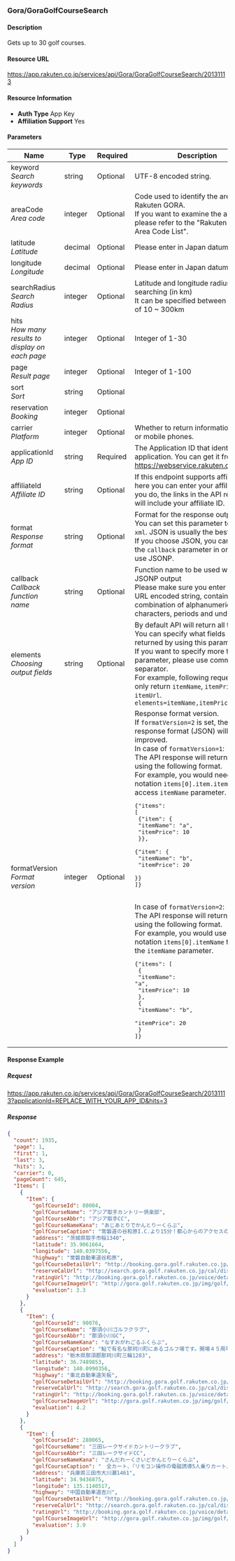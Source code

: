 
### Gora/GoraGolfCourseSearch

#### Description

Gets up to 30 golf courses.
#### Resource URL

https://app.rakuten.co.jp/services/api/Gora/GoraGolfCourseSearch/20131113
#### Resource Information

* **Auth Type** App Key
* **Affiliation Support** Yes

#### Parameters

Name | Type | Required | Description
 --- | --- | --- | --- 
keyword<br>*Search keywords* | string | Optional | UTF-8 encoded string.
areaCode<br>*Area code* | integer | Optional | Code used to identify the area in Rakuten GORA.<br>If you want to examine the area code, please refer to the "Rakuten GORA Area Code List".
latitude<br>*Latitude* | decimal | Optional | Please enter in Japan datum
longitude<br>*Longitude* | decimal | Optional | Please enter in Japan datum
searchRadius<br>*Search Radius* | integer | Optional | Latitude and longitude radius when searching (in km)<br>It can be specified between a radius of 10 ~ 300km
hits<br>*How many results to display on each page* | integer | Optional | Integer of 1-30
page<br>*Result page* | integer | Optional | Integer of 1-100
sort<br>*Sort* | string | Optional | 
reservation<br>*Booking* | integer | Optional | 
carrier<br>*Platform* | integer | Optional | Whether to return information for PC or mobile phones.
applicationId<br>*App ID* | string | Required | The Application ID that identifies your application. You can get it from <a href="https://webservice.rakuten.co.jp/" target="_blank">https://webservice.rakuten.co.jp/</a>.
affiliateId<br>*Affiliate ID* | string | Optional | If this endpoint supports affiliation, here you can enter your affiliate ID. If you do, the links in the API response will include your affiliate ID.
format<br>*Response format* | string | Optional | Format for the response output.<br>You can set this parameter to <code>json</code> or <code>xml</code>. JSON is usually the best option.<br>If you choose JSON, you can also set the <code>callback</code> parameter in order to use JSONP.
callback<br>*Callback function name* | string | Optional | Function name to be used with the JSONP output<br>Please make sure you enter a UTF-8 URL encoded string, containing only a combination of alphanumeric characters, periods and underscores.
elements<br>*Choosing output fields* | string | Optional | By default API will return all the fields. You can specify what fields should be returned by using this parameter.<br>If you want to specify more than one parameter, please use comma (<code>,</code>) as separator.<br>For example, following request will only return <code>itemName</code>, <code>itemPrice</code> and <code>itemUrl</code>.<br><code>elements=itemName,itemPrice,itemUrl</code>
formatVersion<br>*Format version* | integer | Optional | Response format version.<br>If <code>formatVersion=2</code> is set, the response format (JSON) will be improved.<br>In case of <code>formatVersion=1</code>:<br>The API response will return an array using the following format.<br>For example, you would need to use notation <code>items[0].item.itemName</code> to access <code>itemName</code> parameter.<br><pre class="prettyprint">{"items": [<br>    {"item": {<br>        "itemName": "a",<br>        "itemPrice": 10<br>    }},<br>    {"item": {<br>        "itemName": "b",<br>        "itemPrice": 20<br>    }}<br>]}</pre><br>In case of <code>formatVersion=2</code>:<br>The API response will return an array using the following format.<br>For example, you would use the notation <code>items[0].itemName</code> to access the <code>itemName</code> parameter.<br><pre class="prettyprint">{"items": [<br>    {<br>        "itemName": "a",<br>        "itemPrice": 10<br>    },<br>    {<br>        "itemName": "b",<br>        "itemPrice": 20<br>    }<br>]}</pre>
#### Response Example

##### Request

https://app.rakuten.co.jp/services/api/Gora/GoraGolfCourseSearch/20131113?applicationId=REPLACE_WITH_YOUR_APP_ID&hits=3
##### Response

```json
{
  "count": 1935,
  "page": 1,
  "first": 1,
  "last": 3,
  "hits": 3,
  "carrier": 0,
  "pageCount": 645,
  "Items": [
    {
      "Item": {
        "golfCourseId": 80004,
        "golfCourseName": "アジア取手カントリー倶楽部",
        "golfCourseAbbr": "アジア取手CC",
        "golfCourseNameKana": "あじあとりでかんとりーくらぶ",
        "golfCourseCaption": "常磐道の谷和原I.C.より15分！都心からのアクセスの良さが魅力。姉妹コースに続き、【セグウェイ】を100台導入！日本一の導入数を誇ります。フェアウェイ乗り入れ可能で移動も快適、【セグウェイでゴルフ】を是非体験してみて下さい。\n\n【お得プランの一部をご紹介】\n・全日廻り放題！＊当日の天候、日没状況により、追加ラウンドできない場合もございます。\n・お誕生月特典あり！\n・平日は食べ放題のランチバイキング、4サム割引きあり。\nお得で楽しい一日をお気軽にお過ごし下さい。",
        "address": "茨城県取手市稲1340",
        "latitude": 35.9061664,
        "longitude": 140.0397556,
        "highway": "常磐自動車道谷和原",
        "golfCourseDetailUrl": "http://booking.gora.golf.rakuten.co.jp/guide/disp/c_id/80004",
        "reserveCalUrl": "http://search.gora.golf.rakuten.co.jp/cal/disp/c_id/80004",
        "ratingUrl": "http://booking.gora.golf.rakuten.co.jp/voice/detail/c_id/80004",
        "golfCourseImageUrl": "http://gora.golf.rakuten.co.jp/img/golf/80004/photo1.jpg",
        "evaluation": 3.3
      }
    },
    {
      "Item": {
        "golfCourseId": 90076,
        "golfCourseName": "那須小川ゴルフクラブ",
        "golfCourseAbbr": "那須小川GC",
        "golfCourseNameKana": "なすおがわごるふくらぶ",
        "golfCourseCaption": "鮎で有名な那珂川町にあるゴルフ場です。開場４５周年目を迎え『ドキドキ・ワクワク』できる場を提供すべく日々邁進します！\n\nコースは合計２１ホール。\nトーナメントコースの１８ホール、那須小川レディスプロトーナメントを開催していました。その由来で名付けています。コースコンセプトは『ちょい難』。那須小川のプレーで鍛えるとスコアが良くなる！そんなコース造りをしています。グリーンは通称『F1グリーン』、オンシーズンは１０feat以上の時もあり速いですよ～。ちょっと難しいコースに挑戦するあなたは素敵です！\nその他練習ホールの『プラス３』があります。\n\n『知ってますか？那須小川のランチバイキングは･･･\nカニ食放題をはじめ、５０種類の品揃えはすべて食放題＆アルコールを含むドリンク２０種類も飲放題・◯―ル、ワ◯ン、日本◯、も！さらに朝食はサービス（９時迄、９時～９時３０分はカレータイム）。午後はスイーツタイム（１６時迄）６種のアイスが無料でいただけます。だから、少し早めのご来場と乗り合いを推奨します。楽しいゴルフ仲間と朝食から夕方までゴルフライフを楽しみましょう！\n\nアクセスは正直良くありません。秘湯ならぬ秘ゴルフ場を目指します（笑）。そこで、宿泊プランはとってもお得にしています、ちょっと覗いてください。\n\n食事だけ・泊りだけ・何となく寄っただけ、でもウエルカム！みなさんの“楽しい”に寄り添う那須小川ＧＣです。",
        "address": "栃木県那須郡那珂川町三輪1283",
        "latitude": 36.7489853,
        "longitude": 140.0990356,
        "highway": "東北自動車道矢板",
        "golfCourseDetailUrl": "http://booking.gora.golf.rakuten.co.jp/guide/disp/c_id/90076",
        "reserveCalUrl": "http://search.gora.golf.rakuten.co.jp/cal/disp/c_id/90076",
        "ratingUrl": "http://booking.gora.golf.rakuten.co.jp/voice/detail/c_id/90076",
        "golfCourseImageUrl": "http://gora.golf.rakuten.co.jp/img/golf/90076/photo1.jpg",
        "evaluation": 4.2
      }
    },
    {
      "Item": {
        "golfCourseId": 280065,
        "golfCourseName": "三田レークサイドカントリークラブ",
        "golfCourseAbbr": "三田レークサイドCC",
        "golfCourseNameKana": "さんだれーくさいどかんとりーくらぶ",
        "golfCourseCaption": "　全カート、『リモコン操作の電磁誘導5人乗りカート』を導入。さらに『ＧＰＳナビゲーション』付です。わずらわしいカートの移動も無くプレーに集中出来き大変好評です。またコースメンテナンスも高い評価を頂戴いたしております。\n「来て良かった。また来るよ」と言って頂ける価値の高いコストパフォーマンス。GORA予約ランキング第１位・2012年西日本の部は安心の証です。",
        "address": "兵庫県三田市大川瀬1461",
        "latitude": 34.9436875,
        "longitude": 135.1140517,
        "highway": "中国自動車道吉川",
        "golfCourseDetailUrl": "http://booking.gora.golf.rakuten.co.jp/guide/disp/c_id/280065",
        "reserveCalUrl": "http://search.gora.golf.rakuten.co.jp/cal/disp/c_id/280065",
        "ratingUrl": "http://booking.gora.golf.rakuten.co.jp/voice/detail/c_id/280065",
        "golfCourseImageUrl": "http://gora.golf.rakuten.co.jp/img/golf/280065/photo1.jpg",
        "evaluation": 3.9
      }
    }
  ]
}
```

